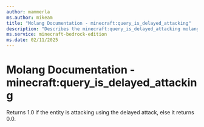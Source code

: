 ```yaml
---
author: mammerla
ms.author: mikeam
title: "Molang Documentation - minecraft:query_is_delayed_attacking"
description: "Describes the minecraft:query_is_delayed_attacking molang"
ms.service: minecraft-bedrock-edition
ms.date: 02/11/2025 
---
```


# Molang Documentation - minecraft:query_is_delayed_attacking

Returns 1.0 if the entity is attacking using the delayed attack, else it returns 0.0.
